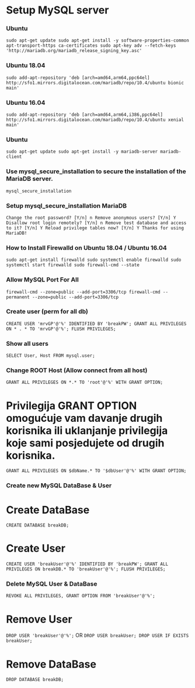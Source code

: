 # Setup MySQL server #

### Ubuntu ###
``
sudo apt-get update
sudo apt-get install -y software-properties-common apt-transport-https ca-certificates
sudo apt-key adv --fetch-keys 'http://mariadb.org/mariadb_release_signing_key.asc'
``
### Ubuntu 18.04 ###
``
sudo add-apt-repository 'deb [arch=amd64,arm64,ppc64el] http://sfo1.mirrors.digitalocean.com/mariadb/repo/10.4/ubuntu bionic main'
``
### Ubuntu 16.04 ###
``
sudo add-apt-repository 'deb [arch=amd64,arm64,i386,ppc64el] http://sfo1.mirrors.digitalocean.com/mariadb/repo/10.4/ubuntu xenial main'
``
### Ubuntu ###
``
sudo apt-get update
sudo apt-get install -y mariadb-server mariadb-client
``
### Use mysql_secure_installation to secure the installation of the MariaDB server. ###
``
mysql_secure_installation
``
### Setup mysql_secure_installation MariaDB ###
``
Change the root password? [Y/n] n
Remove anonymous users? [Y/n] Y
Disallow root login remotely? [Y/n] n
Remove test database and access to it? [Y/n] Y
Reload privilege tables now? [Y/n] Y
Thanks for using MariaDB!
``


### How to Install Firewalld on Ubuntu 18.04 / Ubuntu 16.04 ###
``
sudo apt-get install firewalld
sudo systemctl enable firewalld
sudo systemctl start firewalld
sudo firewall-cmd --state
``

### Allow MySQL Port For All ###
``
firewall-cmd --zone=public --add-port=3306/tcp
firewall-cmd --permanent --zone=public --add-port=3306/tcp
``

### Create user (perm for all db) ###
``
CREATE USER 'mrvGP'@'%' IDENTIFIED BY 'breakPW';
GRANT ALL PRIVILEGES ON * . * TO 'mrvGP'@'%';
FLUSH PRIVILEGES;
``

### Show all users ###
``
SELECT User, Host FROM mysql.user;
``

### Change ROOT Host (Allow connect from all host) ###
``
GRANT ALL PRIVILEGES ON *.* TO 'root'@'%' WITH GRANT OPTION;
``

# Privilegija GRANT OPTION omogućuje vam davanje drugih korisnika ili uklanjanje privilegija koje sami posjedujete od drugih korisnika.
``
GRANT ALL PRIVILEGES ON $dbName.* TO '$dbUser'@'%' WITH GRANT OPTION;
``

### Create new MySQL DataBase & User ###

# Create DataBase
``
CREATE DATABASE breakDB;
``
# Create User
``
CREATE USER 'breakUser'@'%' IDENTIFIED BY 'breakPW';
GRANT ALL PRIVILEGES ON breakDB.* TO 'breakUser'@'%';
FLUSH PRIVILEGES;
``

### Delete MySQL User & DataBase ###
``
REVOKE ALL PRIVILEGES, GRANT OPTION FROM 'breakUser'@'%';
``
# Remove User
``
DROP USER 'breakUser'@'%';
``
OR
``
DROP USER breakUser;
DROP USER IF EXISTS breakUser;
``
# Remove DataBase
``
DROP DATABASE breakDB;
``
